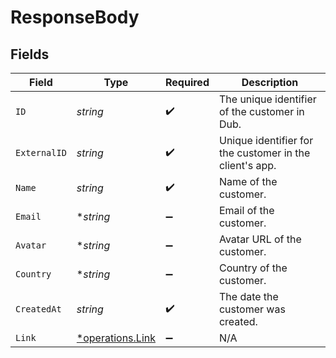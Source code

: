 # ResponseBody


## Fields

| Field                                                   | Type                                                    | Required                                                | Description                                             |
| ------------------------------------------------------- | ------------------------------------------------------- | ------------------------------------------------------- | ------------------------------------------------------- |
| `ID`                                                    | *string*                                                | :heavy_check_mark:                                      | The unique identifier of the customer in Dub.           |
| `ExternalID`                                            | *string*                                                | :heavy_check_mark:                                      | Unique identifier for the customer in the client's app. |
| `Name`                                                  | *string*                                                | :heavy_check_mark:                                      | Name of the customer.                                   |
| `Email`                                                 | **string*                                               | :heavy_minus_sign:                                      | Email of the customer.                                  |
| `Avatar`                                                | **string*                                               | :heavy_minus_sign:                                      | Avatar URL of the customer.                             |
| `Country`                                               | **string*                                               | :heavy_minus_sign:                                      | Country of the customer.                                |
| `CreatedAt`                                             | *string*                                                | :heavy_check_mark:                                      | The date the customer was created.                      |
| `Link`                                                  | [*operations.Link](../../models/operations/link.md)     | :heavy_minus_sign:                                      | N/A                                                     |